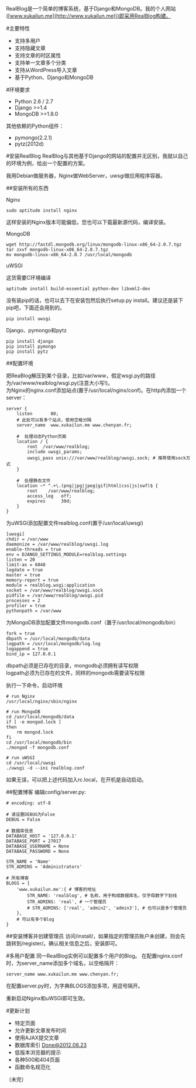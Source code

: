 RealBlog是一个简单的博客系统，基于Django和MongoDB。我的个人网站\([www.xukailun.me](http://www.xukailun.me)\)即采用RealBlog构建。

#主要特性
 * 支持多用户
 * 支持隐藏文章
 * 支持文章的时区属性
 * 支持单一文章多个分类
 * 支持从WordPress导入文章
 * 基于Python、Django和MongoDB

#环境要求
 * Python 2.6 / 2.7
 * Django >=1.4
 * MongoDB >=1.8.0

其他依赖的Python组件：
 * pymongo(2.2.1) 
 * pytz(2012d)


#安装RealBlog
RealBlog与其他基于Django的网站的配置并无区别，我就以自己的环境为例，给出一个配置的方案。

我用Debian做服务器，Nginx做WebServer，uwsgi做应用程序容器。

##安装所有的东西

Nginx

    sudo aptitude install nginx

这样安装的Nginx版本可能偏低，您也可以下载最新源代码，编译安装。

MongoDB

    wget http://fastdl.mongodb.org/linux/mongodb-linux-x86_64-2.0.7.tgz
    tar zxvf mongodb-linux-x86_64-2.0.7.tgz
    mv mongodb-linux-x86_64-2.0.7 /usr/local/mongodb

uWSGI

这货需要C环境编译

    aptitude install build-essential python-dev libxml2-dev

没有装pip的话，也可以去下在安装包然后执行setup.py install。建议还是装下pip吧，下面还会用到的。

    pip install uwsgi

Django、pymongo和pytz

    pip install django
    pip install pymongo
    pip install pytz

##配置环境

把ReaBlog解压到某个目录，比如/var/www，假定wsgi.py的路径为/var/www/realblog/wsgi.py(注意大小写!)。<br />为Nginx的nginx.conf添加站点(置于/usr/local/nginx/conf)。在http内添加一个server：

    server {
        listen       80;
        # 此处可以有多个站点，使用空格分隔
        server_name  www.xukailun.me www.chenyan.fr;

        #  处理动态Python页面
        location / {
            root  /var/www/realblog;
            include uwsgi_params;
            uwsgi_pass unix:///var/www/realblog/uwsgi.sock; # 推荐使用sock方式
        }

        #  处理静态文件
        location ~* ^.+\.(png|jpg|jpeg|gif|html|css|js|swf)$ {
            root    /var/www/realblog;
            access_log   off;
            expires      30d;
        }
    }

为uWSGI添加配置文件realblog.conf(置于/usr/local/uwsgi)

    [uwsgi]
    chdir = /var/www
    daemonize = /var/www/realblog/uwsgi.log
    enable-threads = true
    env = DJANGO_SETTINGS_MODULE=realblog.settings
    listen = 20
    limit-as = 6048
    logdate = true
    master = true
    memory-report = true
    module = realblog.wsgi:application
    socket = /var/www/realblog/uwsgi.sock
    pidfile = /var/www/realblog/uwsgi.pid
    processes = 2
    profiler = true
    pythonpath = /var/www

为MongoDB添加配置文件mongodb.conf（置于/usr/local/mongodb/bin）

    fork = true
    dbpath = /usr/local/mongodb/data
    logpath = /usr/local/mongodb/log.log
    logappend = true
    bind_ip = 127.0.0.1

dbpath必须是已存在的目录，mongodb必须拥有读写权限<br />
logpath必须为已存在的文件，同样的mongodb需要读写权限

执行一下命令，启动环境

    # run Nginx
    /usr/local/nginx/sbin/nginx

    # run MongoDB
    cd /usr/local/mongodb/data
    if [ -e mongod.lock ]
    then 
        rm mongod.lock
    fi
    cd /usr/local/mongodb/bin
    ./mongod -f mongodb.conf

    # run uWSGI
    cd /usr/local/uwsgi
    ./uwsgi -d --ini realblog.conf

如果无误，可以把上述代码加入rc.local，在开机是自动启动。

##配置博客
编辑config/server.py:

    # encoding: utf-8

    # 请设置DEBUG为False
    DEBUG = False

    # 数据库信息
    DATABASE_HOST = '127.0.0.1'
    DATABASE_PORT = 27017
    DATABASE_USERNAME = None
    DATABASE_PASSWORD = None

    STR_NAME = 'Name'
    STR_ADMINS = 'Administrators'

    # 所有博客
    BLOGS = {
        'www.xukailun.me':{ # 博客的地址
            STR_NAME: 'realblog', # 名称，用于构成数据库名，仅字母数字下划线
            STR_ADMINS: 'real', # 一个管理员
            # STR_ADMINS: ['real', 'admin2', 'admin3'], # 也可以是多个管理员
        },
        # 可以有多个Blog
    }

##安装博客并创建管理员
访问/install/，如果指定的管理员账户未创建，则会先跳转到/register/。确认相关信息之后，安装即可。

#多用户配置
同一RealBlog实例可以配置多个用户的Blog。
在配置nginx.conf时，为server_name添加多个域名，以空格隔开：

    server_name www.xukailun.me www.chenyan.fr;

在配置server.py时，为字典BLOGS添加多项，用逗号隔开。

重新启动Nginx和uWSGI即可生效。

#更新计划
 * 特定页面
 * 允许更新文章发布时间
 * 使用AJAX提交文章
 * 数据库索引  Done@2012.08.23
 * 低版本浏览器的提示
 * 各种500和404页面
 * 函数命名规范化


（未完）
